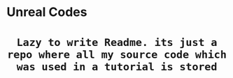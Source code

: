 # Unreal Codes

<h1 align="center">

    Lazy to write Readme. its just a repo where all my source code which was used in a tutorial is stored

</h1>
